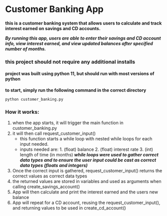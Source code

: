 # Customer Banking App

**this is a customer banking system that allows users to calculate and track interest earned on savings and CD accounts.**

**_By running this app, users are able to enter their savings and CD account info, view interest earned, and view updated balances after specified number of months._**

### this project should not require any additional installs

#### project was built using python 11, but should run with most versions of python

**to start, simply run the following command in the correct directory**

```shell
python customer_banking.py
```

### How it works:

1. when the app starts, it will trigger the main function in customer_banking.py
2. it will then call request_customer_input()
   - this function starts a while loop with nested while loops for each input needed.
   - inputs needed are: 1. (float) balance 2. (float) interest rate 3. (int) length of time (in months)
     **_while loops were used to gather correct data types and to ensure the user input could be cast as correct data types (floats and integers)_**
3. Once the correct input is gathered, request_customer_input() returns the correct values as correct data types
4. the returned values are stored in variables and used as arguments when calling create_savings_account()
5. App will then calculate and print the interest earned and the users new balance
6. App will repeat for a CD account, reusing the request_customer_input(), and returning values to be used in create_cd_account()
